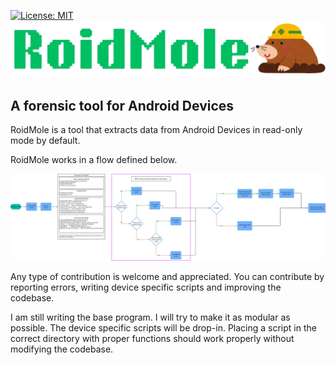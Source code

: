 [![License: MIT](https://img.shields.io/badge/License-MIT-yellow.svg)](https://opensource.org/licenses/MIT)
![RoidMole Logo](https://github.com/lalit22km/RoidMole/blob/main/RoidMole-logo.png?raw=true)

## A forensic tool for Android Devices
RoidMole is a tool that extracts data from Android Devices in read-only mode by default. 

RoidMole works in a flow defined below. 

![RoidMole working flowchart](https://raw.githubusercontent.com/lalit22km/RoidMole/78e85822cea1104909689fbb2367f35fa3990db5/Flowchart.svg)

Any type of contribution is welcome and appreciated. You can contribute by reporting errors, writing device specific scripts and improving the codebase.

I am still writing the base program. I will try to make it as modular as possible. The device specific scripts will be drop-in. Placing a script in the correct directory with proper functions should work properly without modifying the codebase.
